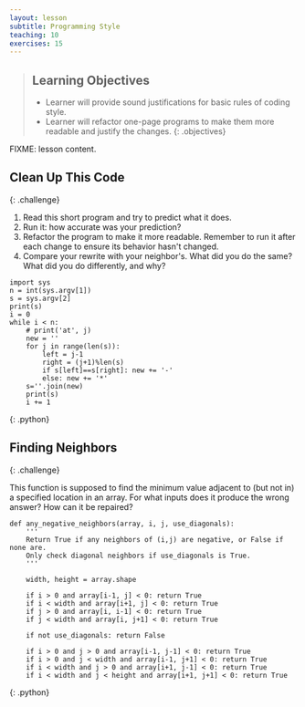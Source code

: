 ```yaml
---
layout: lesson
subtitle: Programming Style
teaching: 10
exercises: 15
---
```

> ## Learning Objectives
>
> * Learner will provide sound justifications for basic rules of coding style.
> * Learner will refactor one-page programs to make them more readable
>   and justify the changes.
{: .objectives}

FIXME: lesson content.

## Clean Up This Code
{: .challenge}

1. Read this short program and try to predict what it does.
2. Run it: how accurate was your prediction?
3. Refactor the program to make it more readable.
   Remember to run it after each change to ensure its behavior hasn't changed.
4. Compare your rewrite with your neighbor's.
   What did you do the same?
   What did you do differently, and why?

~~~
import sys
n = int(sys.argv[1])
s = sys.argv[2]
print(s)
i = 0
while i < n:
    # print('at', j)
    new = ''
    for j in range(len(s)):
        left = j-1
        right = (j+1)%len(s)
        if s[left]==s[right]: new += '-'
        else: new += '*'
    s=''.join(new)
    print(s)
    i += 1
~~~
{: .python}

## Finding Neighbors
{: .challenge}

This function is supposed to find the minimum value adjacent to (but not in) a specified location in an array.
For what inputs does it produce the wrong answer?
How can it be repaired?

~~~
def any_negative_neighbors(array, i, j, use_diagonals):
    '''
    Return True if any neighbors of (i,j) are negative, or False if none are.
    Only check diagonal neighbors if use_diagonals is True.
    '''

    width, height = array.shape

    if i > 0 and array[i-1, j] < 0: return True
    if i < width and array[i+1, j] < 0: return True
    if j > 0 and array[i, i-1] < 0: return True
    if j < width and array[i, j+1] < 0: return True

    if not use_diagonals: return False

    if i > 0 and j > 0 and array[i-1, j-1] < 0: return True
    if i > 0 and j < width and array[i-1, j+1] < 0: return True
    if i < width and j > 0 and array[i+1, j-1] < 0: return True
    if i < width and j < height and array[i+1, j+1] < 0: return True
~~~
{: .python}
